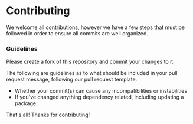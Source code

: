 # Contributing

We welcome all contributions, however we have a few steps that must be followed
in order to ensure all commits are well organized.

### Guidelines

Please create a fork of this repository and commit your changes to it.

The following are guidelines as to what should be included in your pull request message,
following our pull request template.

- Whether your commit(s) can cause any incompatibilities or instabilities
- If you've changed anything dependency related, including updating a package

That's all! Thanks for contributing!